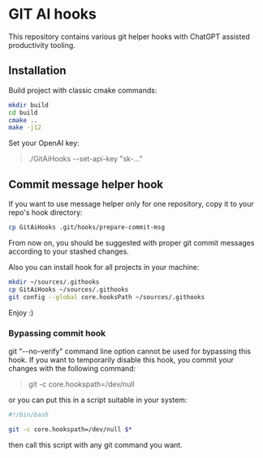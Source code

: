 # GIT AI hooks

This repository contains various git helper hooks with ChatGPT assisted productivity tooling.

## Installation

Build project with classic cmake commands:

```bash
mkdir build
cd build
cmake ..
make -j12
```

Set your OpenAI key:

>./GitAiHooks --set-api-key "sk-..."

## Commit message helper hook

If you want to use message helper only for one repository, copy it to your repo's hook directory:

```bash
cp GitAiHooks .git/hooks/prepare-commit-msg
```

From now on, you should be suggested with proper git commit messages according to your stashed changes.

Also you can install hook for all projects in your machine:

```bash
mkdir ~/sources/.githooks
cp GitAiHooks ~/sources/.githooks
git config --global core.hooksPath ~/sources/.githooks
```

Enjoy :)

### Bypassing commit hook

git "--no-verify" command line option cannot be used for bypassing this hook. If you want to temporarily disable this hook,
you commit your changes with the following command:

>git -c core.hookspath=/dev/null

or you can put this in a script suitable in your system:

```bash
#!/bin/bash

git -c core.hookspath=/dev/null $*
```

then call this script with any git command you want.